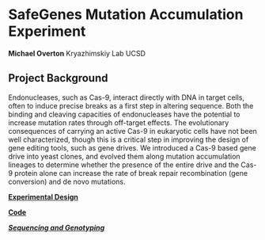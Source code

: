 
# SafeGenes Mutation Accumulation Experiment
**Michael Overton**
Kryazhimskiy Lab UCSD
   
   
## Project Background
Endonucleases, such as Cas-9, interact directly with DNA in target cells, often to induce precise breaks as a first step in altering sequence. Both the binding and cleaving capacities of endonucleases have the potential to increase mutation rates through off-target effects. The evolutionary consequences of carrying an active Cas-9 in eukaryotic cells have not been well characterized, though this is a critical step in improving the design of gene editing tools, such as gene drives. We introduced a Cas-9 based gene drive into yeast clones, and evolved them along mutation accumulation lineages to determine whether the presence of the entire drive and the Cas-9 protein alone can increase the rate of break repair recombination (gene conversion) and de novo mutations.

**[Experimental Design](https://github.com/moverton88/Gene_Drive_MutAccum/edit/master/mutAccumPipe.md)**

**[Code](https://github.com/moverton88/Gene_Drive_MutAccum/)**

***[Sequencing and Genotyping]()***
